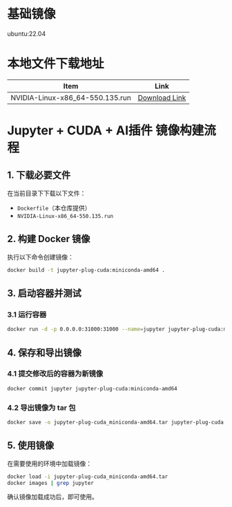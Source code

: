 # 基础镜像

ubuntu:22.04

# 本地文件下载地址

| Item                              | Link                                                                                      |
|-----------------------------------|-------------------------------------------------------------------------------------------|
| NVIDIA-Linux-x86_64-550.135.run | [Download Link](https://cn.download.nvidia.com/XFree86/Linux-x86_64/550.135/NVIDIA-Linux-x86_64-550.135.run)  |

# Jupyter + CUDA + AI插件 镜像构建流程  

## 1. 下载必要文件  
在当前目录下下载以下文件：  
- `Dockerfile`（本仓库提供）  
- `NVIDIA-Linux-x86_64-550.135.run`  

## 2. 构建 Docker 镜像  
执行以下命令创建镜像：  
```bash
docker build -t jupyter-plug-cuda:miniconda-amd64 .
```

## 3. 启动容器并测试
### 3.1 运行容器  
```bash
docker run -d -p 0.0.0.0:31000:31000 --name=jupyter jupyter-plug-cuda:miniconda-amd64
```


## 4. 保存和导出镜像  
### 4.1 提交修改后的容器为新镜像  
```bash
docker commit jupyter jupyter-plug-cuda:miniconda-amd64
```

### 4.2 导出镜像为 tar 包  
```bash
docker save -o jupyter-plug-cuda_miniconda-amd64.tar jupyter-plug-cuda:miniconda-amd64
```

## 5. 使用镜像  
在需要使用的环境中加载镜像：  
```bash
docker load -i jupyter-plug-cuda_miniconda-amd64.tar
docker images | grep jupyter
```
确认镜像加载成功后，即可使用。